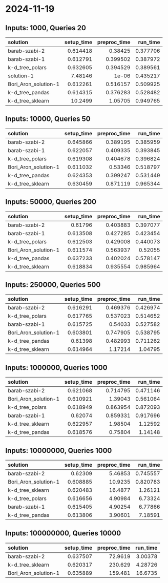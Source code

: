 # 2024-11-19

## Inputs: 1000, Queries 20

| solution             |   setup_time |   preproc_time |   run_time |
|:---------------------|-------------:|---------------:|-----------:|
| barab-szabi-2        |     0.614418 |       0.38425  |   0.377706 |
| barab-szabi-1        |     0.612791 |       0.399502 |   0.387972 |
| k-d_tree_polars      |     0.632605 |       0.394529 |   0.389561 |
| solution-1           |     7.48146  |       1e-06    |   0.435217 |
| Bori_Aron_solution-1 |     0.612261 |       0.516157 |   0.509925 |
| k-d_tree_pandas      |     0.614315 |       0.376283 |   0.528482 |
| k-d_tree_sklearn     |    10.2499   |       1.05705  |   0.949765 |

## Inputs: 10000, Queries 50

| solution             |   setup_time |   preproc_time |   run_time |
|:---------------------|-------------:|---------------:|-----------:|
| barab-szabi-2        |     0.645866 |       0.389195 |   0.385959 |
| barab-szabi-1        |     0.622057 |       0.409335 |   0.393845 |
| k-d_tree_polars      |     0.619308 |       0.404678 |   0.396824 |
| Bori_Aron_solution-1 |     0.611032 |       0.53346  |   0.518797 |
| k-d_tree_pandas      |     0.624353 |       0.399247 |   0.531449 |
| k-d_tree_sklearn     |     0.630459 |       0.871119 |   0.965344 |

## Inputs: 50000, Queries 200

| solution             |   setup_time |   preproc_time |   run_time |
|:---------------------|-------------:|---------------:|-----------:|
| barab-szabi-2        |     0.61796  |       0.403883 |   0.397077 |
| barab-szabi-1        |     0.613508 |       0.427285 |   0.423454 |
| k-d_tree_polars      |     0.612503 |       0.429008 |   0.440073 |
| Bori_Aron_solution-1 |     0.611574 |       0.563937 |   0.52055  |
| k-d_tree_pandas      |     0.637233 |       0.402024 |   0.578147 |
| k-d_tree_sklearn     |     0.618834 |       0.935554 |   0.985964 |

## Inputs: 250000, Queries 500

| solution             |   setup_time |   preproc_time |   run_time |
|:---------------------|-------------:|---------------:|-----------:|
| barab-szabi-2        |     0.616291 |       0.469376 |   0.426974 |
| k-d_tree_polars      |     0.617765 |       0.537023 |   0.514652 |
| barab-szabi-1        |     0.615725 |       0.54033  |   0.527582 |
| Bori_Aron_solution-1 |     0.603801 |       0.747905 |   0.538795 |
| k-d_tree_pandas      |     0.61398  |       0.482993 |   0.711262 |
| k-d_tree_sklearn     |     0.614964 |       1.17214  |   1.04795  |

## Inputs: 1000000, Queries 1000

| solution             |   setup_time |   preproc_time |   run_time |
|:---------------------|-------------:|---------------:|-----------:|
| barab-szabi-2        |     0.621068 |       0.714795 |   0.471146 |
| Bori_Aron_solution-1 |     0.610921 |       1.39043  |   0.561064 |
| k-d_tree_polars      |     0.618949 |       0.863954 |   0.872093 |
| barab-szabi-1        |     0.62074  |       0.859331 |   0.917696 |
| k-d_tree_sklearn     |     0.622957 |       1.98504  |   1.12592  |
| k-d_tree_pandas      |     0.618576 |       0.75804  |   1.14148  |

## Inputs: 10000000, Queries 1000

| solution             |   setup_time |   preproc_time |   run_time |
|:---------------------|-------------:|---------------:|-----------:|
| barab-szabi-2        |     0.62309  |        5.46853 |   0.745557 |
| Bori_Aron_solution-1 |     0.608885 |       10.9235  |   0.820783 |
| k-d_tree_sklearn     |     0.620483 |       16.4877  |   1.26121  |
| k-d_tree_polars      |     0.616656 |        4.90984 |   6.73324  |
| barab-szabi-1        |     0.615405 |        4.90254 |   6.77866  |
| k-d_tree_pandas      |     0.613806 |        3.90601 |   7.18591  |

## Inputs: 100000000, Queries 10000

| solution             |   setup_time |   preproc_time |   run_time |
|:---------------------|-------------:|---------------:|-----------:|
| barab-szabi-2        |     0.637507 |        72.9619 |    3.00378 |
| k-d_tree_sklearn     |     0.620317 |       230.629  |    4.28726 |
| Bori_Aron_solution-1 |     0.635889 |       159.481  |   16.6735  |